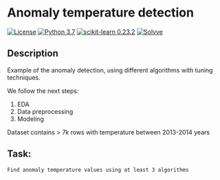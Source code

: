 # Anomaly temperature detection

[![License](http://img.shields.io/badge/license-MIT-green.svg?style=flat)](https://github.com/Solvve/ml_gas_stations_forecast/blob/master/LICENSE.txt)
[![Python 3.7](https://img.shields.io/badge/python-3.7-blue.svg)](https://www.python.org/downloads/release/python-378/)
[![scikit-learn 0.23.2](https://img.shields.io/badge/scikit_learn-0.23.2-blue)](https://scikit-learn.org/stable/)
[![Solvve](https://img.shields.io/badge/made%20in-solvve-blue)](https://solvve.com/)

## Description
Example of the anomaly detection, using different algorithms with tuning techniques.

We follow the next steps:
1. EDA
2. Data preprocessing
3. Modeling

Dataset contains > 7k rows with temperature between 2013-2014 years


## Task:

    Find anomaly temperature values using at least 3 algorithms
